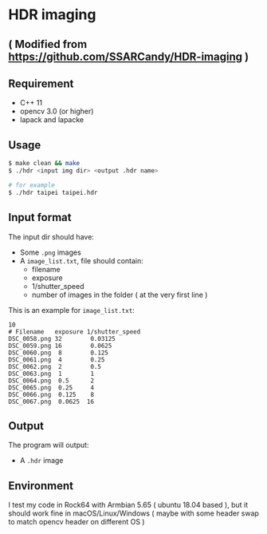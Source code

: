 # HDR imaging
## ( Modified from https://github.com/SSARCandy/HDR-imaging )


## Requirement

- C++ 11
- opencv 3.0 (or higher)
- lapack and lapacke

## Usage

```bash
$ make clean && make
$ ./hdr <input img dir> <output .hdr name>

# for example
$ ./hdr taipei taipei.hdr
```

## Input format

The input dir should have:

- Some `.png` images
- A `image_list.txt`, file should contain:
  - filename
  - exposure
  - 1/shutter_speed
  - number of images in the folder ( at the very first line )

This is an example for `image_list.txt`:

```
10
# Filename   exposure 1/shutter_speed
DSC_0058.png 32        0.03125
DSC_0059.png 16        0.0625
DSC_0060.png  8        0.125
DSC_0061.png  4        0.25
DSC_0062.png  2        0.5
DSC_0063.png  1        1
DSC_0064.png  0.5      2
DSC_0065.png  0.25     4
DSC_0066.png  0.125    8
DSC_0067.png  0.0625  16
```

## Output

The program will output:

- A `.hdr` image

## Environment

I test my code in Rock64 with Armbian 5.65 ( ubuntu 18.04 based ), but it should work fine in macOS/Linux/Windows ( maybe with some header swap to match opencv header on different OS )
